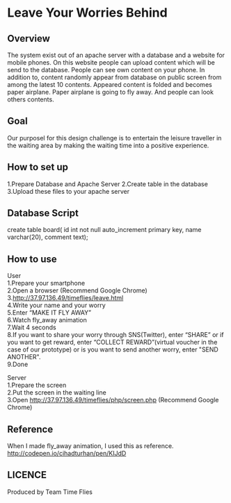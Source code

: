 Leave Your Worries Behind
====


## Overview
The system exist out of an apache server with a database and a website for mobile phones. On this website people can upload content which will be send to the database. People can see own content on your phone. In addition to, content randomly appear from database on public screen from among the latest 10 contents. Appeared content is folded and becomes paper airplane. Paper airplane is going to fly away. And people can look others contents.

## Goal
Our purposel for this design challenge is to entertain the leisure traveller in the waiting area by making the waiting time into a positive experience.

## How to set up
1.Prepare Database and Apache Server
2.Create table in the database    
3.Upload these files to your apache server  

## Database Script
create table board( id int not null auto_increment primary key, name varchar(20), comment text);

## How to use
User  
1.Prepare your smartphone  
2.Open a browser (Recommend Google Chrome)  
3.http://37.97.136.49/timeflies/leave.html  
4.Write your name and  your worry  
5.Enter “MAKE IT FLY AWAY”  
6.Watch fly_away animation  
7.Wait 4 seconds  
8.If you want to share your worry through SNS(Twitter), enter “SHARE” or if you want to get reward, enter “COLLECT REWARD”(virtual voucher in the case of our prototype) or is you want to send another worry, enter "SEND ANOTHER".  
9.Done  

Server  
1.Prepare the screen  
2.Put the screen in the waiting line  
3.Open http://37.97.136.49/timeflies/php/screen.php (Recommend Google Chrome)   

## Reference
When I made fly_away animation, I used this as reference.  
http://codepen.io/cihadturhan/pen/KIJdD

## LICENCE
Produced by Team Time Flies
